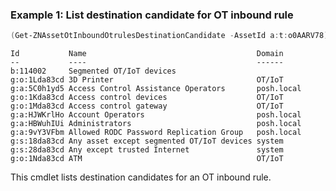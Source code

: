 ### Example 1: List destination candidate for OT inbound rule
```powershell
(Get-ZNAssetOtInboundOtrulesDestinationCandidate -AssetId a:t:o0AARV78).items
```

```output
Id           Name                                      Domain
--           ----                                      ------
b:114002     Segmented OT/IoT devices                  
g:o:1Lda83cd 3D Printer                                OT/IoT
g:a:5C0h1yd5 Access Control Assistance Operators       posh.local
g:o:1Kda83cd Access control devices                    OT/IoT
g:o:1Mda83cd Access control gateway                    OT/IoT
g:a:HJWKrlHo Account Operators                         posh.local
g:a:HBWuhIUi Administrators                            posh.local
g:a:9vY3VFbm Allowed RODC Password Replication Group   posh.local
g:s:18da83cd Any asset except segmented OT/IoT devices system
g:s:28da83cd Any except trusted Internet               system
g:o:1Nda83cd ATM                                       OT/IoT
```

This cmdlet lists destination candidates for an OT inbound rule.
